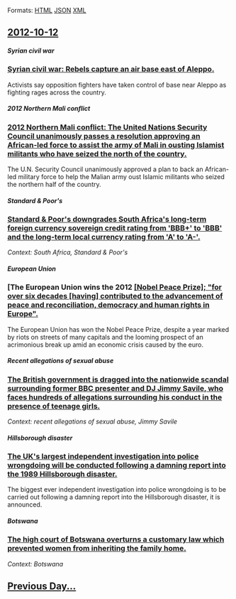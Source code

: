 
Formats: [HTML](2012/10/12/index.html)  [JSON](2012/10/12/index.json)  [XML](2012/10/12/index.xml)  

## [2012-10-12](/news/2012/10/12/index.md)

##### Syrian civil war
### [Syrian civil war: Rebels capture an air base east of Aleppo. ](/news/2012/10/12/syrian-civil-war-rebels-capture-an-air-base-east-of-aleppo.md)
Activists say opposition fighters have taken control of base near Aleppo as fighting rages across the country.

##### 2012 Northern Mali conflict
### [2012 Northern Mali conflict: The United Nations Security Council unanimously passes a resolution approving an African-led force to assist the army of Mali in ousting Islamist militants who have seized the north of the country. ](/news/2012/10/12/2012-northern-mali-conflict-the-united-nations-security-council-unanimously-passes-a-resolution-approving-an-african-led-force-to-assist-th.md)
The U.N. Security Council unanimously approved a plan to back an African-led military force to help the Malian army oust Islamic militants who seized the northern half of the country.

##### Standard & Poor's
### [Standard & Poor's downgrades South Africa's long-term foreign currency sovereign credit rating from 'BBB+' to 'BBB' and the long-term local currency rating from 'A' to 'A-'. ](/news/2012/10/12/standard-poor-s-downgrades-south-africa-s-long-term-foreign-currency-sovereign-credit-rating-from-bbb-to-bbb-and-the-long-term-local.md)
_Context: South Africa, Standard & Poor's_

##### European Union
### [The European Union wins the 2012 [[Nobel Peace Prize]; "for over six decades [having] contributed to the advancement of peace and reconciliation, democracy and human rights in Europe". ](/news/2012/10/12/the-european-union-wins-the-2012-nobel-peace-prize-for-over-six-decades-having-contributed-to-the-advancement-of-peace-and-reconcilia.md)
The European Union has won the Nobel Peace Prize, despite a year marked by riots on streets of many capitals and the looming prospect of an acrimonious break up amid an economic crisis caused by the euro.

##### Recent allegations of sexual abuse
### [The British government is dragged into the nationwide scandal surrounding former BBC presenter and DJ Jimmy Savile, who faces hundreds of allegations surrounding his conduct in the presence of teenage girls. ](/news/2012/10/12/the-british-government-is-dragged-into-the-nationwide-scandal-surrounding-former-bbc-presenter-and-dj-jimmy-savile-who-faces-hundreds-of-al.md)
_Context: recent allegations of sexual abuse, Jimmy Savile_

##### Hillsborough disaster
### [The UK's largest independent investigation into police wrongdoing will be conducted following a damning report into the 1989 Hillsborough disaster. ](/news/2012/10/12/the-uk-s-largest-independent-investigation-into-police-wrongdoing-will-be-conducted-following-a-damning-report-into-the-1989-hillsborough-di.md)
The biggest ever independent investigation into police wrongdoing is to be carried out following a damning report into the Hillsborough disaster, it is announced.

##### Botswana
### [The high court of Botswana overturns a customary law which prevented women from inheriting the family home. ](/news/2012/10/12/the-high-court-of-botswana-overturns-a-customary-law-which-prevented-women-from-inheriting-the-family-home.md)
_Context: Botswana_

## [Previous Day...](/news/2012/10/11/index.md)

